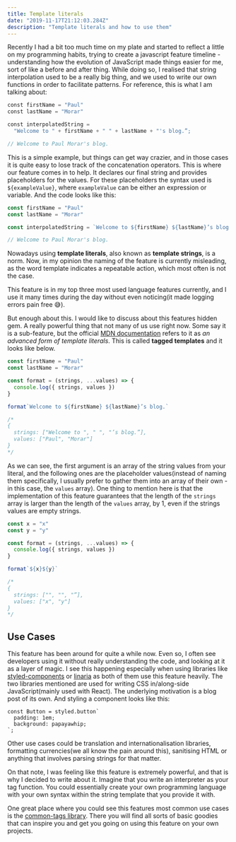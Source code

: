 ```yaml
---
title: Template literals
date: "2019-11-17T21:12:03.284Z"
description: "Template literals and how to use them"
---
```


Recently I had a bit too much time on my plate and started to reflect a little on my programming habits, trying to create a javascript feature timeline - understanding how the evolution of JavaScript made things easier for me, sort of like a before and after thing. While doing so, I realised that string interpolation used to be a really big thing, and we used to write our own functions in order to facilitate patterns. For reference, this is what I am talking about:

```js
const firstName = "Paul"
const lastName = "Morar"

const interpolatedString =
  "Welcome to " + firstName + " " + lastName + "'s blog.”;

// Welcome to Paul Morar's blog.
```

This is a simple example, but things can get way crazier, and in those cases it is quite easy to lose track of the concatenation operators. This is where our feature comes in to help. It declares our final string and provides placeholders for the values. For these placeholders the syntax used is `${exampleValue}`, where `exampleValue` can be either an expression or variable. And the code looks like this:

```js
const firstName = "Paul"
const lastName = "Morar"

const interpolatedString = `Welcome to ${firstName} ${lastName}’s blog.`

// Welcome to Paul Morar's blog.
```

Nowadays using **template literals**, also known as **template strings**, is a norm. Now, in my opinion the naming of the feature is currently misleading, as the word template indicates a repeatable action, which most often is not the case.

This feature is in my top three most used language features currently, and I use it many times during the day without even noticing(it made logging errors pain free 😅).

But enough about this. I would like to discuss about this features hidden gem. A really powerful thing that not many of us use right now. Some say it is a sub-feature, but the official [MDN documentation](https://developer.mozilla.org/en-US/docs/Web/JavaScript/Reference/Template_literals) refers to it as _an advanced form of template literals_. This is called **tagged templates** and it looks like below.

```js
const firstName = "Paul"
const lastName = "Morar"

const format = (strings, ...values) => {
  console.log({ strings, values })
}

format`Welcome to ${firstName} ${lastName}’s blog.`

/*
{
  strings: ["Welcome to ", " ", "’s blog.”],
  values: ["Paul", "Morar"]
}
*/
```

As we can see, the first argument is an array of the string values from your literal, and the following ones are the placeholder values(instead of naming them specifically, I usually prefer to gather them into an array of their own - in this case, the `values` array). One thing to mention here is that the implementation of this feature guarantees that the length of the `strings` array is larger than the length of the `values` array, by 1, even if the strings values are empty strings.

```js
const x = "x"
const y = "y"

const format = (strings, ...values) => {
  console.log({ strings, values })
}

format`${x}${y}`

/*
{
  strings: ["", "", "”],
  values: ["x", "y"]
}
*/
```

## Use Cases

This feature has been around for quite a while now. Even so, I often see developers using it without really understanding the code, and looking at it as a layer of magic. I see this happening especially when using libraries like [styled-components](https://www.styled-components.com/) or [linaria](https://linaria.now.sh/) as both of them use this feature heavily.
The two libraries mentioned are used for writing CSS in/along-side JavaScript(mainly used with React). The underlying motivation is a blog post of its own. And styling a component looks like this:

```
const Button = styled.button`
  padding: 1em;
  background: papayawhip;
`;
```

Other use cases could be translation and internationalisation libraries, formatting currencies(we all know the pain around this), sanitising HTML or anything that involves parsing strings for that matter.

On that note, I was feeling like this feature is extremely powerful, and that is why I decided to write about it. Imagine that you write an interpreter as your tag function. You could essentially create your own programming language with your own syntax within the string template that you provide it with.

One great place where you could see this features most common use cases is the [common-tags library](https://github.com/declandewet/common-tags). There you will find all sorts of basic goodies that can inspire you and get you going on using this feature on your own projects.

